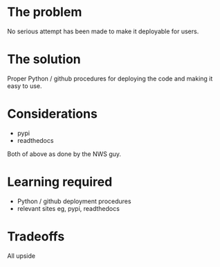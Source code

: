 
# The problem

No serious attempt has been made to make it deployable for users.


# The solution

Proper Python / github procedures for deploying the code and making it easy to use.

# Considerations

- pypi
- readthedocs

Both of above as done by the NWS guy.

# Learning required

- Python / github deployment procedures
- relevant sites eg, pypi, readthedocs


# Tradeoffs

All upside




